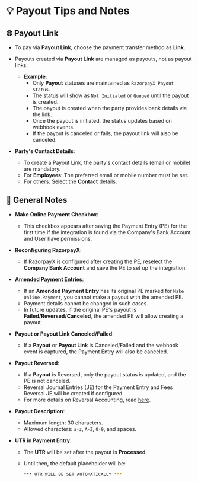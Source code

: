 # 💡 Payout Tips and Notes

## 🌐 Payout Link

- To pay via **Payout Link**, choose the payment transfer method as **Link**.  

- Payouts created via **Payout Link** are managed as payouts, not as payout links.  
  - **Example**:  
    - Only **Payout** statuses are maintained as `RazorpayX Payout Status`.  
    - The status will show as `Not Initiated` or `Queued` until the payout is created.  
    - The payout is created when the party provides bank details via the link.  
    - Once the payout is initiated, the status updates based on webhook events.  
    - If the payout is canceled or fails, the payout link will also be canceled.  

- **Party's Contact Details**:  
  - To create a Payout Link, the party's contact details (email or mobile) are mandatory.  
  - For **Employees**: The preferred email or mobile number must be set.  
  - For others: Select the **Contact** details.  

## 📝 General Notes

- **Make Online Payment Checkbox**:  
  - This checkbox appears after saving the Payment Entry (PE) for the first time if the integration is found via the Company's Bank Account and User have permissions.

- **Reconfiguring RazorpayX**:  
  - If RazorpayX is configured after creating the PE, reselect the **Company Bank Account** and save the PE to set up the integration.  

- **Amended Payment Entries**:  
  - If an **Amended Payment Entry** has its original PE marked for `Make Online Payment`, you cannot make a payout with the amended PE.  
  - Payment details cannot be changed in such cases.  
  - In future updates, if the original PE's payout is **Failed/Reversed/Canceled**, the amended PE will allow creating a payout.  

- **Payout or Payout Link Canceled/Failed**:  
  - If a **Payout** or **Payout Link** is Canceled/Failed and the webhook event is captured, the Payment Entry will also be canceled.  

- **Payout Reversed**:  
  - If a **Payout** is Reversed, only the payout status is updated, and the PE is not canceled.  
  - Reversal Journal Entries (JE) for the Payment Entry and Fees Reversal JE will be created if configured.  
  - For more details on Reversal Accounting, read [here](https://github.com/resilient-tech/razorpayx-integration/blob/version-15/docs/accounting/2_payout_reversal.md).  

- **Payout Description**:  
  - Maximum length: 30 characters.  
  - Allowed characters: `a-z`, `A-Z`, `0-9`, and spaces.  

- **UTR in Payment Entry**:  
  - The **UTR** will be set after the payout is **Processed**.  
  - Until then, the default placeholder will be:

    ```bash
    *** UTR WILL BE SET AUTOMATICALLY ***
    ```
